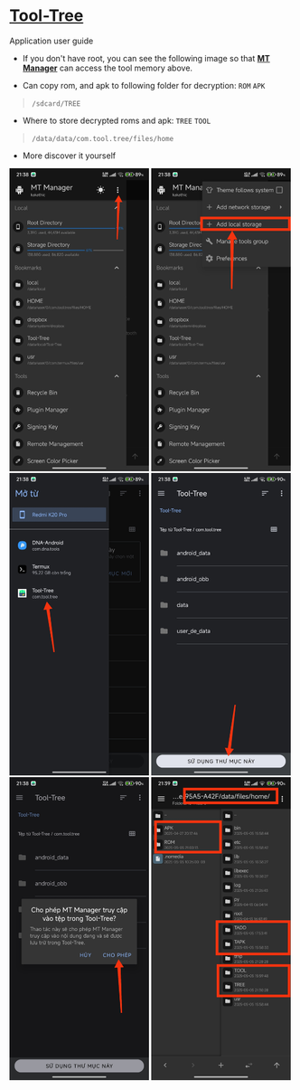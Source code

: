 # [Tool-Tree](https://zenlua.github.io/Tool-Tree)

Application user guide

- If you don't have root, you can see the following image so that **[MT Manager](https://mt2.cn/download)** can access the tool memory above.

- Can copy rom, and apk to following folder for decryption: `ROM` `APK`

> `/sdcard/TREE`

- Where to store decrypted roms and apk: `TREE` `TOOL`

> `/data/data/com.tool.tree/files/home`

- More discover it yourself

<img src=".github/img/img1.jpg" alt="1" style="width:49%;"> <img src=".github/img/img2.jpg" alt="2" style="width:49%;">
<img src=".github/img/img3.jpg" alt="3" style="width:49%;"> <img src=".github/img/img4.jpg" alt="4" style="width:49%;">
<img src=".github/img/img5.jpg" alt="5" style="width:49%;"> <img src=".github/img/img6.jpg" alt="6" style="width:49%;">

